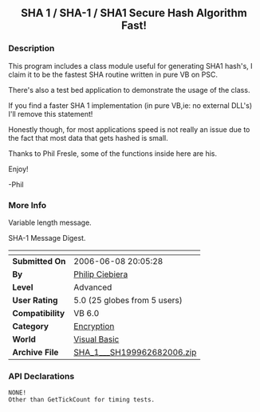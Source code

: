 ﻿<div align="center">

## SHA 1 / SHA\-1 / SHA1 Secure Hash Algorithm Fast\!


</div>

### Description

This program includes a class module useful for generating SHA1 hash's, I claim it to be the fastest SHA routine written in pure VB on PSC.

There's also a test bed application to demonstrate the usage of the class.

If you find a faster SHA 1 implementation (in pure VB,ie: no external DLL's) I'll remove this statement!

Honestly though, for most applications speed is not really an issue due to the fact that most data that gets hashed is small.

Thanks to Phil Fresle, some of the functions inside here are his.

Enjoy!

-Phil
 
### More Info
 
Variable length message.

SHA-1 Message Digest.


<span>             |<span>
---                |---
**Submitted On**   |2006-06-08 20:05:28
**By**             |[Philip Ciebiera](https://github.com/Planet-Source-Code/PSCIndex/blob/master/ByAuthor/philip-ciebiera.md)
**Level**          |Advanced
**User Rating**    |5.0 (25 globes from 5 users)
**Compatibility**  |VB 6\.0
**Category**       |[Encryption](https://github.com/Planet-Source-Code/PSCIndex/blob/master/ByCategory/encryption__1-48.md)
**World**          |[Visual Basic](https://github.com/Planet-Source-Code/PSCIndex/blob/master/ByWorld/visual-basic.md)
**Archive File**   |[SHA\_1\_\_\_SH199962682006\.zip](https://github.com/Planet-Source-Code/philip-ciebiera-sha-1-sha-1-sha1-secure-hash-algorithm-fast__1-65604/archive/master.zip)

### API Declarations

```
NONE!
Other than GetTickCount for timing tests.
```





